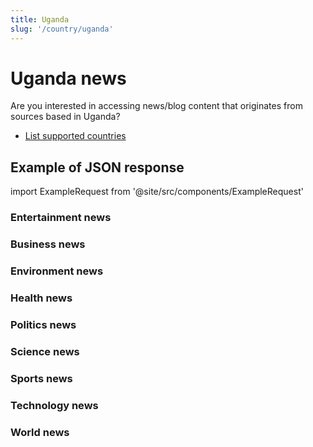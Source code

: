 ```yaml
---
title: Uganda
slug: '/country/uganda'
---
```


# Uganda news

Are you interested in accessing news/blog content that originates from sources based in Uganda?

- [List supported countries](/get-articles/countries)

## Example of JSON response

import ExampleRequest from '@site/src/components/ExampleRequest'

### Entertainment news
<ExampleRequest url="https://api.apitube.io/v1/news/articles-demo?limit=2&category=news/Arts_and_Entertainment&country=ug"></ExampleRequest>

### Business news
<ExampleRequest url="https://api.apitube.io/v1/news/articles-demo?limit=2&category=news/Business&country=ug"></ExampleRequest>

### Environment news
<ExampleRequest url="https://api.apitube.io/v1/news/articles-demo?limit=2&category=news/Environment&country=ug"></ExampleRequest>

### Health news
<ExampleRequest url="https://api.apitube.io/v1/news/articles-demo?limit=2&category=news/Health&country=ug"></ExampleRequest>

### Politics news
<ExampleRequest url="https://api.apitube.io/v1/news/articles-demo?limit=2&category=news/Politics&country=ug"></ExampleRequest>

### Science news
<ExampleRequest url="https://api.apitube.io/v1/news/articles-demo?limit=2&category=news/Science&country=ug"></ExampleRequest>

### Sports news
<ExampleRequest url="https://api.apitube.io/v1/news/articles-demo?limit=2&category=news/Sports&country=ug"></ExampleRequest>

### Technology news
<ExampleRequest url="https://api.apitube.io/v1/news/articles-demo?limit=2&category=news/Technology&country=ug"></ExampleRequest>

### World news
<ExampleRequest url="https://api.apitube.io/v1/news/articles-demo?limit=2&category=news/World&country=ug"></ExampleRequest>

